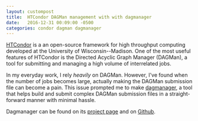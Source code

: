 ```yaml
---
layout: custompost
title:  HTCondor DAGMan management with with dagmanager
date:   2016-12-31 00:09:00 -0500
categories: condor dagman dagmanager
---
```



<a class='underlined' href='https://research.cs.wisc.edu/htcondor/'>HTCondor</a> is a an open-source framework for high throughput computing developed at the University of Wisconsin--Madison. One of the most useful features of HTCondor is the Directed Acyclic Graph Manager (DAGMan), a tool for submitting and managing a high volume of interrelated jobs.

In my everyday work, I rely *heavily* on DAGMan. However, I've found when the number of jobs becomes large, actually making the DAGMan submission file can become a pain. This issue prompted me to make [dagmanager](https://github.com/jrbourbeau/dagmanager), a tool that helps build and submit complex DAGMan submission files in a straight-forward manner with minimal hassle.

Dagmanager can be found on its <a class='underlined' href='http://www.jamesbourbeau.com/dagmanager'>project page</a> and on <a class='underlined' href='https://github.com/jrbourbeau/dagmanager'>Github</a>.
